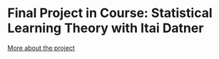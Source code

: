 # Final Project in Course: Statistical Learning Theory with Itai Datner
 
[More about the project](https://medium.com/@informanja/can-ml-implement-the-babel-fish-249ec9fdef83)
